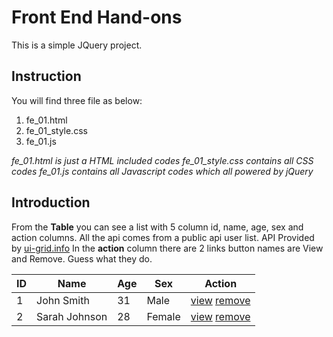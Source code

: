 # Front End Hand-ons 

This is a simple JQuery project. 

## Instruction
You will find three file as below:

1. fe_01.html
2. fe_01_style.css
3. fe_01.js

*fe_01.html is just a HTML included codes*
*fe_01_style.css contains all CSS codes*
*fe_01.js contains all Javascript codes which all powered by jQuery*

## Introduction
From the **Table** you can see a list with 5 column id, name, age, sex and action columns. 
All the api comes from a public api user list. API Provided by [ui-grid.info](http://ui-grid.info)
In the **action** column there are 2 links button names are View and Remove. Guess what they do.

|ID |Name |Age |Sex |Action |
|-------|-------|-------|-------|-------|
|1 |John Smith |31 |Male |[view](view) [remove](remove) |
|2 |Sarah Johnson |28 |Female |[view](view) [remove](remove) |
